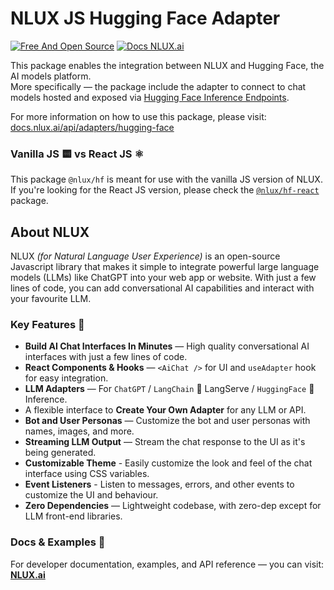 # NLUX JS Hugging Face Adapter

[![Free And Open Source](https://img.shields.io/badge/Free%20%26%20Open%20Source-%2348c342)](https://github.com/nluxai/nlux) [![Docs NLUX.ai](https://img.shields.io/badge/Docs_Website-NLUX.dev-%23fa896b)](https://nlux.dev)

This package enables the integration between NLUX and Hugging Face, the AI models platform.  
More specifically ― the package include the adapter to connect to chat models hosted and exposed
via [Hugging Face Inference Endpoints](https://huggingface.co/inference-endpoints/dedicated).

For more information on how to use this package, please visit:  
[docs.nlux.ai/api/adapters/hugging-face](https://docs.nlux.ai/api/adapters/hugging-face)

### Vanilla JS 🟨 vs React JS ⚛️

This package `@nlux/hf` is meant for use with the vanilla JS version of NLUX.
If you're looking for the React JS version, please check
the [`@nlux/hf-react`](https://www.npmjs.com/package/@nlux/hf-react) package.

## About NLUX

NLUX _(for Natural Language User Experience)_ is an open-source Javascript library that makes it simple to integrate
powerful large language models (LLMs) like ChatGPT into your web app or website. With just a few lines of code, you
can add conversational AI capabilities and interact with your favourite LLM.

### Key Features 🌟

* **Build AI Chat Interfaces In Minutes** ― High quality conversational AI interfaces with just a few lines of code.
* **React Components & Hooks** ― `<AiChat />` for UI and `useAdapter` hook for easy integration.
* **LLM Adapters** ― For `ChatGPT` / `LangChain` 🦜 LangServe / `HuggingFace` 🤗 Inference.
* A flexible interface to **Create Your Own Adapter** for any LLM or API.
* **Bot and User Personas** ― Customize the bot and user personas with names, images, and more.
* **Streaming LLM Output** ― Stream the chat response to the UI as it's being generated.
* **Customizable Theme** - Easily customize the look and feel of the chat interface using CSS variables.
* **Event Listeners** - Listen to messages, errors, and other events to customize the UI and behaviour.
* **Zero Dependencies** ― Lightweight codebase, with zero-dep except for LLM front-end libraries.

### Docs & Examples 📖

For developer documentation, examples, and API reference ― you can visit: **[NLUX.ai](https://nlux.ai/)**
